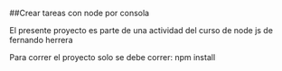 ##Crear tareas con node por consola

El presente proyecto es parte de una actividad del curso de node js de fernando herrera

Para correr el proyecto solo se debe correr: npm install